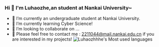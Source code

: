 ### Hi 👋 I'm Luhaozhe,an student at Nankai University~



- 🔭 I’m currently an undergraduate student at Nankai University.
- 🌱 I’m currently learning Cyber Science!
- 👯 I’m looking to collaborate on ...
- 🤔 Please feel free to contact me : 2211044@mail.nankai.edu.cn if you are interested in my projects!
![Luhaozhhhe's Most used languages](https://github-readme-stats.vercel.app/api/top-langs?username=Luhaozhhhe&show_icons=true&count_private=true&theme=gotham)

